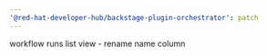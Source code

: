 ```yaml
---
'@red-hat-developer-hub/backstage-plugin-orchestrator': patch
---
```


workflow runs list view - rename name column
